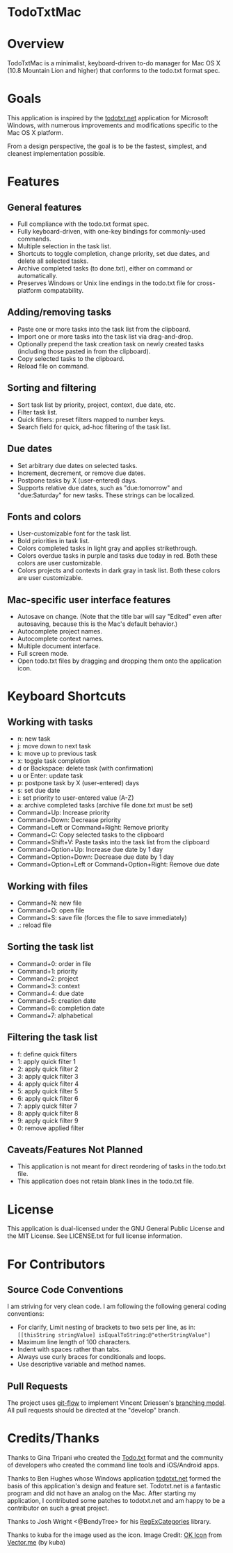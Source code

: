 # TodoTxtMac

# Overview

TodoTxtMac is a minimalist, keyboard-driven to-do manager for Mac OS X (10.8 Mountain Lion and higher) that conforms to the todo.txt format spec.


# Goals

This application is inspired by the [todotxt.net][] application for Microsoft Windows, with numerous improvements and modifications specific to the Mac OS X platform.

From a design perspective, the goal is to be the fastest, simplest, and cleanest implementation possible.

[todotxt.net]: http://benrhughes.github.io/todotxt.net/


# Features

## General features

- Full compliance with the todo.txt format spec.
- Fully keyboard-driven, with one-key bindings for commonly-used commands.
- Multiple selection in the task list.
- Shortcuts to toggle completion, change priority, set due dates, and delete all selected tasks.
- Archive completed tasks (to done.txt), either on command or automatically.
- Preserves Windows or Unix line endings in the todo.txt file for cross-platform compatability.

## Adding/removing tasks

- Paste one or more tasks into the task list from the clipboard.
- Import one or more tasks into the task list via drag-and-drop.
- Optionally prepend the task creation task on newly created tasks (including those pasted in from the clipboard).
- Copy selected tasks to the clipboard.
- Reload file on command.

## Sorting and filtering

- Sort task list by priority, project, context, due date, etc.
- Filter task list.
- Quick filters: preset filters mapped to number keys.
- Search field for quick, ad-hoc filtering of the task list.

## Due dates

- Set arbitrary due dates on selected tasks.
- Increment, decrement, or remove due dates.
- Postpone tasks by X (user-entered) days.
- Supports relative due dates, such as "due:tomorrow" and "due:Saturday" for new tasks. These strings can be localized.

## Fonts and colors

- User-customizable font for the task list.
- Bold priorities in task list.
- Colors completed tasks in light gray and applies strikethrough.
- Colors overdue tasks in purple and tasks due today in red. Both these colors are user customizable.
- Colors projects and contexts in dark gray in task list. Both these colors are user customizable.

## Mac-specific user interface features

- Autosave on change. (Note that the title bar will say "Edited" even after autosaving, because this is the Mac's default behavior.)
- Autocomplete project names.
- Autocomplete context names.
- Multiple document interface.
- Full screen mode.
- Open todo.txt files by dragging and dropping them onto the application icon.


# Keyboard Shortcuts

## Working with tasks

- n: new task
- j: move down to next task
- k: move up to previous task
- x: toggle task completion
- d or Backspace: delete task (with confirmation)
- u or Enter: update task
- p: postpone task by X (user-entered) days
- s: set due date
- i: set priority to user-entered value (A-Z)
- a: archive completed tasks (archive file done.txt must be set)
- Command+Up: Increase priority
- Command+Down: Decrease priority
- Command+Left or Command+Right: Remove priority
- Command+C: Copy selected tasks to the clipboard
- Command+Shift+V: Paste tasks into the task list from the clipboard
- Command+Option+Up: Increase due date by 1 day
- Command+Option+Down: Decrease due date by 1 day
- Command+Option+Left or Command+Option+Right: Remove due date

## Working with files

- Command+N: new file
- Command+O: open file
- Command+S: save file (forces the file to save immediately)
- .: reload file

## Sorting the task list

- Command+0: order in file
- Command+1: priority
- Command+2: project
- Command+3: context
- Command+4: due date
- Command+5: creation date
- Command+6: completion date
- Command+7: alphabetical

## Filtering the task list

- f: define quick filters
- 1: apply quick filter 1
- 2: apply quick filter 2
- 3: apply quick filter 3
- 4: apply quick filter 4
- 5: apply quick filter 5
- 6: apply quick filter 6
- 7: apply quick filter 7
- 8: apply quick filter 8
- 9: apply quick filter 9
- 0: remove applied filter


## Caveats/Features Not Planned

- This application is not meant for direct reordering of tasks in the todo.txt file.
- This application does not retain blank lines in the todo.txt file.

# License

This application is dual-licensed under the GNU General Public License and the MIT License. See LICENSE.txt for full license information.


# For Contributors

## Source Code Conventions

I am striving for very clean code. I am following the following general coding conventions:

- For clarify, Limit nesting of brackets to two sets per line, as in: `[[thisString stringValue] isEqualToString:@"otherStringValue"]`
- Maximum line length of 100 characters.
- Indent with spaces rather than tabs.
- Always use curly braces for conditionals and loops.
- Use descriptive variable and method names.

## Pull Requests

The project uses [git-flow] to implement Vincent Driessen's [branching model]. All pull requests should be directed at the "develop" branch.

[git-flow]: https://github.com/nvie/gitflow
[branching model]: http://nvie.com/posts/a-successful-git-branching-model/

# Credits/Thanks

Thanks to Gina Tripani who created the [Todo.txt][] format and the community of developers who created the command line tools and iOS/Android apps.

Thanks to Ben Hughes whose Windows application [todotxt.net] formed the basis of this application's design and feature set. Todotxt.net is a fantastic program and did not have an analog on the Mac. After starting my application, I contributed some patches to todotxt.net and am happy to be a contributor on such a great project.

Thanks to Josh Wright <@BendyTree> for his [RegExCategories][] library.

Thanks to kuba for the image used as the icon. Image Credit: [OK Icon][] from [Vector.me][] (by kuba)

[Todo.txt]: http://www.todotxt.com
[RegExCategories]: https://github.com/bendytree/Objective-C-RegEx-Categories
[OK Icon]: http://vector.me/browse/329308/ok_icon
[Vector.me]: http://vector.me/